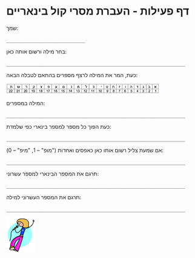 # דף פעילות - העברת מסרי קול בינאריים #

שמך:

`_____________________________`

בחר מילה ורשום אותה כאן:

`__________________________________________________________________`

כעת, המר את המילה לרצף מספרים בהתאם לטבלה הבאה:

<img src="img07.png" title="" style="width:80%">

המילה במספרים:

`__________________________________________________________________`


כעת הפוך כל מספר למספר בינארי כפי שלמדת:

`__________________________________________________________________`


אם שמעת צליל רשום אותו כאן כאפסים ואחדות ("מופ" – 1, "מיפ" – 0):

`__________________________________________________________________`


תרגם את המספר הבינארי למספר עשרוני:

`__________________________________________________________________`


תרגם את המספר העשרוני למילה:

`__________________________________________________________________`


<img src="img08.png" title="" style="width:15%">

